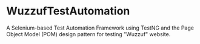 # WuzzufTestAutomation
A Selenium-based Test Automation Framework using TestNG and the Page Object Model (POM) design pattern for testing "Wuzzuf" website.
